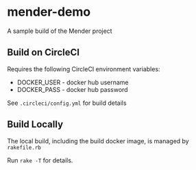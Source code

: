# mender-demo
A sample build of the Mender project

## Build on CircleCI

Requires the following CircleCI environment variables:

* DOCKER_USER - docker hub username
* DOCKER_PASS - docker hub password

See `.circleci/config.yml` for build details

## Build Locally

The local build, including the build docker image, is managed by `rakefile.rb`

Run `rake -T` for details.


